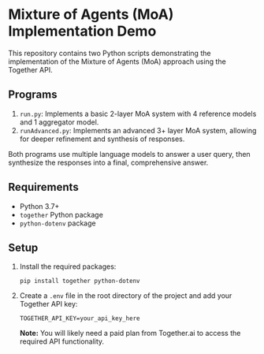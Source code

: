 # Mixture of Agents (MoA) Implementation Demo

This repository contains two Python scripts demonstrating the implementation of the Mixture of Agents (MoA) approach using the Together API.

## Programs

1. `run.py`: Implements a basic 2-layer MoA system with 4 reference models and 1 aggregator model.
2. `runAdvanced.py`: Implements an advanced 3+ layer MoA system, allowing for deeper refinement and synthesis of responses.

Both programs use multiple language models to answer a user query, then synthesize the responses into a final, comprehensive answer.

## Requirements

- Python 3.7+
- `together` Python package
- `python-dotenv` package

## Setup

1. Install the required packages:
   ```
   pip install together python-dotenv
   ```

2. Create a `.env` file in the root directory of the project and add your Together API key:
   ```
   TOGETHER_API_KEY=your_api_key_here
   ```

   **Note:** You will likely need a paid plan from Together.ai to access the required API functionality.
